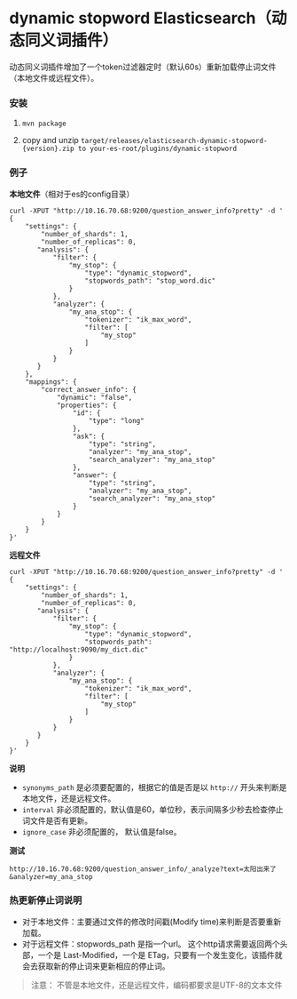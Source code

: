 # dynamic stopword Elasticsearch（动态同义词插件）

动态同义词插件增加了一个token过滤器定时（默认60s）重新加载停止词文件（本地文件或远程文件）。

### 安装

1. `mvn package`

2. copy and unzip `target/releases/elasticsearch-dynamic-stopword-{version}.zip to your-es-root/plugins/dynamic-stopword`

### 例子

**本地文件**（相对于es的config目录）
```
curl -XPUT "http://10.16.70.68:9200/question_answer_info?pretty" -d '
{
    "settings": {
        "number_of_shards": 1,
        "number_of_replicas": 0,
       "analysis": {
           "filter": {
               "my_stop": {
                   "type": "dynamic_stopword",
                   "stopwords_path": "stop_word.dic"
               }
           },
           "analyzer": {
               "my_ana_stop": {
                   "tokenizer": "ik_max_word",
                   "filter": [
                       "my_stop"
                   ]
               }
           }
       }
    },
    "mappings": {
        "correct_answer_info": {
            "dynamic": "false",
            "properties": {
                "id": {
                    "type": "long"
                },
                "ask": {
                    "type": "string",
                    "analyzer": "my_ana_stop",
                    "search_analyzer": "my_ana_stop"
                },
                "answer": {
                    "type": "string",
                    "analyzer": "my_ana_stop",
                    "search_analyzer": "my_ana_stop"
                }
            }
        }
    }
}'
```

**远程文件**
```
curl -XPUT "http://10.16.70.68:9200/question_answer_info?pretty" -d '
{
    "settings": {
        "number_of_shards": 1,
        "number_of_replicas": 0,
       "analysis": {
           "filter": {
               "my_stop": {
                   "type": "dynamic_stopword",
                   "stopwords_path": "http://localhost:9090/my_dict.dic"
               }
           },
           "analyzer": {
               "my_ana_stop": {
                   "tokenizer": "ik_max_word",
                   "filter": [
                       "my_stop"
                   ]
               }
           }
       }
    }
}'
```
**说明**
* `synonyms_path` 是必须要配置的，根据它的值是否是以 `http://` 开头来判断是本地文件，还是远程文件。
* `interval` 非必须配置的，默认值是60，单位秒，表示间隔多少秒去检查停止词文件是否有更新。
* `ignore_case` 非必须配置的， 默认值是false。

**测试**
```
http://10.16.70.68:9200/question_answer_info/_analyze?text=太阳出来了&analyzer=my_ana_stop
```


### 热更新停止词说明
* 对于本地文件：主要通过文件的修改时间戳(Modify time)来判断是否要重新加载。
* 对于远程文件：stopwords_path 是指一个url。 这个http请求需要返回两个头部，一个是 Last-Modified，一个是 ETag，只要有一个发生变化，该插件就会去获取新的停止词来更新相应的停止词。

>注意： 不管是本地文件，还是远程文件，编码都要求是UTF-8的文本文件
